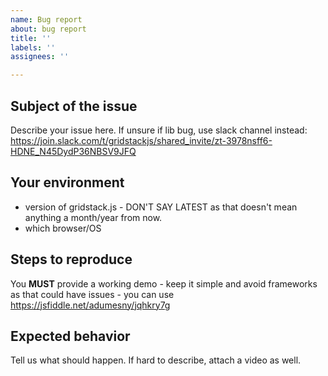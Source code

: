 ```yaml
---
name: Bug report
about: bug report
title: ''
labels: ''
assignees: ''

---
```


## Subject of the issue
Describe your issue here.
If unsure if lib bug, use slack channel instead: https://join.slack.com/t/gridstackjs/shared_invite/zt-3978nsff6-HDNE_N45DydP36NBSV9JFQ

## Your environment
* version of gridstack.js - DON'T SAY LATEST as that doesn't mean anything a month/year from now.
* which browser/OS

## Steps to reproduce
You **MUST** provide a working demo - keep it simple and avoid frameworks as that could have issues - you can use 
https://jsfiddle.net/adumesny/jqhkry7g

## Expected behavior
Tell us what should happen. If hard to describe, attach a video as well.
